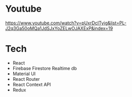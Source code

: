 # Youtube

https://www.youtube.com/watch?v=pUxrDcITyjg&list=PL-J2q3Ga50oMQa1JdSJxYoZELwOJAXExP&index=19

# Tech

- React
- Firebase Firestore Realtime db
- Material UI
- React Router
- React Context API
- Redux
